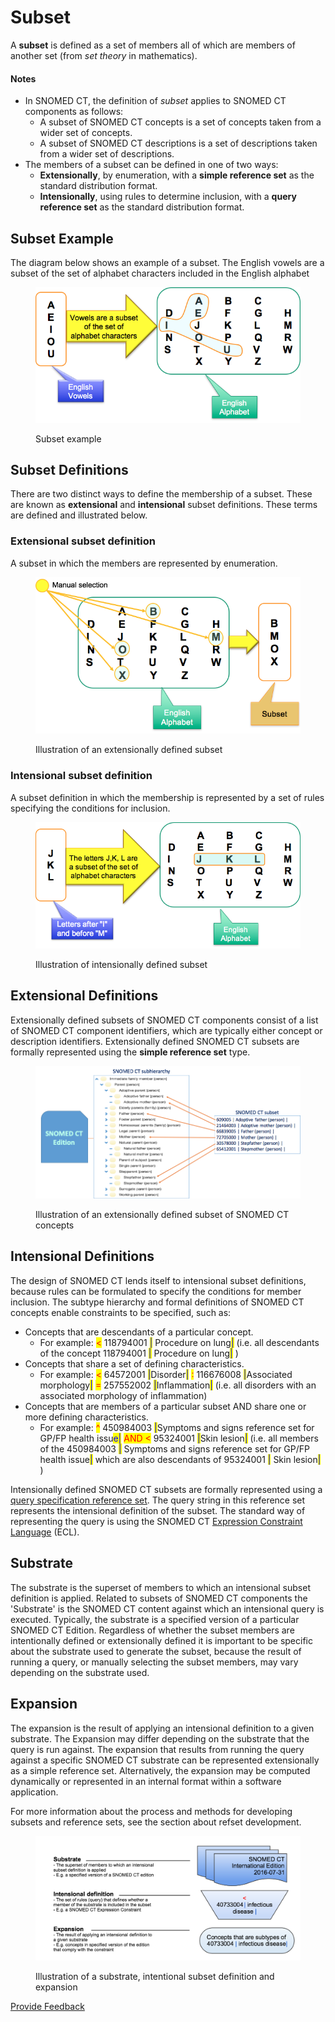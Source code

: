 # Subset

A **subset** is defined as a set of members all of which are members of another set (from _set theory_ in mathematics).

#### Notes

* In SNOMED CT, the definition of _subset_ applies to SNOMED CT components as follows:
  * A subset of SNOMED CT concepts is a set of concepts taken from a wider set of concepts.
  * A subset of SNOMED CT descriptions is a set of descriptions taken from a wider set of descriptions.
* The members of a subset can be defined in one of two ways:
  * **Extensionally**, by enumeration, with a **simple reference set** as the standard distribution format.
  * **Intensionally**, using rules to determine inclusion, with a **query reference set** as the standard distribution format.

## Subset Example

The diagram below shows an example of a subset. The English vowels are a subset of the set of alphabet characters included in the English alphabet

<figure><img src="../images/35985783.png" alt=""><figcaption><p>Subset example</p></figcaption></figure>

## Subset Definitions

There are two distinct ways to define the membership of a subset. These are known as **extensional** and **intensional** subset definitions. These terms are defined and illustrated below.

### Extensional subset definition

A subset in which the members are represented by enumeration.

<figure><img src="../.gitbook/assets/ExtensionalDefinitionImage.png" alt=""><figcaption><p>Illustration of an extensionally defined subset</p></figcaption></figure>

### Intensional subset definition

A subset definition in which the membership is represented by a set of rules specifying the conditions for inclusion.

<figure><img src="../.gitbook/assets/IntensionalDefinitionImage.png" alt=""><figcaption><p>Illustration of intensionally defined subset</p></figcaption></figure>

## Extensional Definitions

Extensionally defined subsets of SNOMED CT components consist of a list of SNOMED CT component identifiers, which are typically either concept or description identifiers. Extensionally defined SNOMED CT subsets are formally represented using the **simple reference set** type.

<figure><img src="../.gitbook/assets/ExtensionallyDefinedSubset.png" alt=""><figcaption><p>Illustration of an extensionally defined subset of SNOMED CT concepts</p></figcaption></figure>

## Intensional Definitions

The design of SNOMED CT lends itself to intensional subset definitions, because rules can be formulated to specify the conditions for member inclusion. The subtype hierarchy and formal definitions of SNOMED CT concepts enable constraints to be specified, such as:

* Concepts that are descendants of a particular concept.
  * For example: <mark style="color:red;"><</mark> 118794001 <mark style="color:blue;">|</mark> Procedure on lung<mark style="color:blue;">|</mark> (i.e. all descendants of the concept 118794001 <mark style="color:blue;">|</mark> Procedure on lung<mark style="color:blue;">|</mark> )
* Concepts that share a set of defining characteristics.
  * For example: <mark style="color:red;"><</mark> 64572001 <mark style="color:blue;">|</mark>Disorder<mark style="color:blue;">|</mark> <mark style="color:red;">:</mark> 116676008 <mark style="color:blue;">|</mark>Associated morphology<mark style="color:blue;">|</mark> <mark style="color:red;">=</mark> 257552002 <mark style="color:blue;">|</mark>Inflammation<mark style="color:blue;">|</mark> (i.e. all disorders with an associated morphology of inflammation)
* Concepts that are members of a particular subset AND share one or more defining characteristics.
  * For example: <mark style="color:red;">^</mark> 450984003 <mark style="color:blue;">|</mark>Symptoms and signs reference set for GP/FP health issu<mark style="color:blue;">e|</mark> <mark style="color:red;">AND <</mark> 95324001 <mark style="color:blue;">|</mark>Skin lesion<mark style="color:blue;">|</mark> (i.e. all members of the 450984003 <mark style="color:blue;">|</mark> Symptoms and signs reference set for GP/FP health issue<mark style="color:blue;">|</mark> which are also descendants of 95324001 <mark style="color:blue;">|</mark> Skin lesion<mark style="color:blue;">|</mark> )

Intensionally defined SNOMED CT subsets are formally represented using a [query specification reference set](../5-reference-set-types.md#query-specification-reference-set). The query string in this reference set represents the intensional definition of the subset. The standard way of representing the query is using the SNOMED CT [Expression Constraint Language](https://app.gitbook.com/o/h8Z6qGxuQrzM9vbx5bPT/s/sOJBD7YbxAy9bD1Ko9L9/) (ECL).

## Substrate

The substrate is the superset of members to which an intensional subset definition is applied. Related to subsets of SNOMED CT components the 'Substrate' is the SNOMED CT content against which an intensional query is executed. Typically, the substrate is a specified version of a particular SNOMED CT Edition. Regardless of whether the subset members are intentionally defined or extensionally defined it is important to be specific about the substrate used to generate the subset, because the result of running a query, or manually selecting the subset members, may vary depending on the substrate used.

## Expansion

The expansion is the result of applying an intensional definition to a given substrate. The Expansion may differ depending on the substrate that the query is run against. The expansion that results from running the query against a specific SNOMED CT substrate can be represented extensionally as a simple reference set. Alternatively, the expansion may be computed dynamically or represented in an internal format within a software application.

For more information about the process and methods for developing subsets and reference sets, see the section about refset development.

<figure><img src="../.gitbook/assets/SubstrateAndExpansion.png" alt=""><figcaption><p>Illustration of a substrate, intentional subset definition and expansion</p></figcaption></figure>

<a href="https://docs.google.com/forms/d/e/1FAIpQLScTmbZIf0UEQwYDkY27EEWBkaiYkHSbR0_9DmFrMLXoQLyL7Q/viewform?usp=pp_url&#x26;entry.1767247133=Refset+Guide&#x26;entry.670899847=Subset" class="button primary">Provide Feedback</a>
